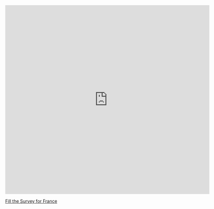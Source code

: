 

<iframe src="https://covid19.algolysis.com/grafana/d-solo/G_Aw4CrZk/coronasurveys?orgId=1&var-code=FR&var-country=France&from=1583350357211&to=1585942357211&panelId=10" width="650" height="600" frameborder="0"></iframe>

[Fill the Survey for France](https://tinyurl.com/coronasurveysfrance)


